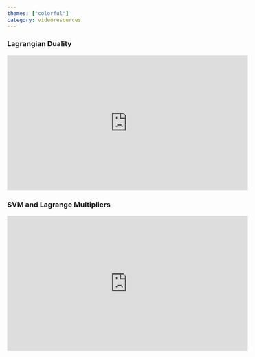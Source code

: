 ```yaml
---
themes: ["colorful"]
category: videoresources
---
```



### Lagrangian Duality

<iframe width="560" height="315" src="https://www.youtube-nocookie.com/embed/thuYiebq1cE" title="YouTube video player" frameborder="0" allow="accelerometer; autoplay; clipboard-write; encrypted-media; gyroscope; picture-in-picture; web-share" allowfullscreen></iframe>

### SVM and Lagrange Multipliers
<iframe width="560" height="315" src="https://www.youtube-nocookie.com/embed/9zi6-RjlYrU" title="YouTube video player" frameborder="0" allow="accelerometer; autoplay; clipboard-write; encrypted-media; gyroscope; picture-in-picture; web-share" allowfullscreen></iframe>
